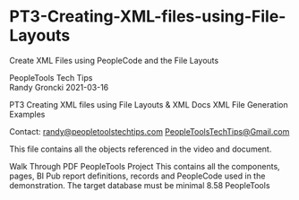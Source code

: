 # PT3-Creating-XML-files-using-File-Layouts
Create XML Files using PeopleCode and the File Layouts

PeopleTools Tech Tips    
Randy Groncki	2021-03-16

PT3 Creating XML files using File Layouts & XML Docs
XML File Generation Examples 

Contact: 
   randy@peopletoolstechtips.com
   PeopleToolsTechTips@Gmail.com


This file contains all the objects referenced in the video and document.

Walk Through PDF
PeopleTools Project
  This contains all the components, pages, BI Pub report definitions, records and PeopleCode used in the demonstration.
  The target database must be minimal 8.58 PeopleTools
